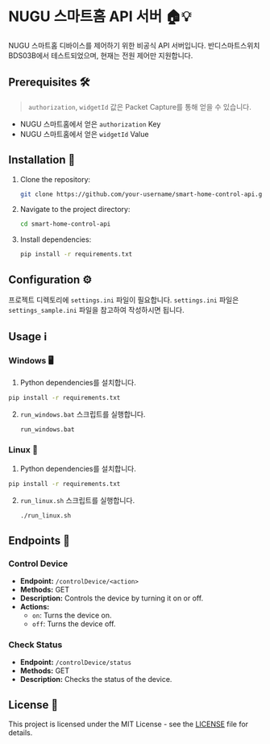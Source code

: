 # NUGU 스마트홈 API 서버 🏠💡

NUGU 스마트홈 디바이스를 제어하기 위한 비공식 API 서버입니다.
반디스마트스위치 BDS03B에서 테스트되었으며, 현재는 전원 제어만 지원합니다.

## Prerequisites 🛠️

> `authorization`, `widgetId` 값은 Packet Capture를 통해 얻을 수 있습니다.
- NUGU 스마트홈에서 얻은 `authorization`  Key
- NUGU 스마트홈에서 얻은 `widgetId`  Value  

## Installation 🚀

1. Clone the repository:

    ```bash
    git clone https://github.com/your-username/smart-home-control-api.git
    ```

2. Navigate to the project directory:

    ```bash
    cd smart-home-control-api
    ```

3. Install dependencies:

    ```bash
    pip install -r requirements.txt
    ```

## Configuration ⚙️

프로젝트 디렉토리에 `settings.ini` 파일이 필요합니다. `settings.ini` 파일은 `settings_sample.ini` 파일을 참고하여 작성하시면 됩니다.


## Usage ℹ️

### Windows 🖥️

1. Python dependencies를 설치합니다.
```bash
pip install -r requirements.txt
```

2.  `run_windows.bat` 스크립트를 실행합니다.

    ```bash
    run_windows.bat
    ```

### Linux 🐧

1. Python dependencies를 설치합니다.
```bash
pip install -r requirements.txt
```

2. `run_linux.sh` 스크립트를 실행합니다.

    ```bash
    ./run_linux.sh
    ```

## Endpoints 📡

### Control Device

- **Endpoint:** `/controlDevice/<action>`
- **Methods:** GET
- **Description:** Controls the device by turning it on or off.
- **Actions:**
  - `on`: Turns the device on.
  - `off`: Turns the device off.

### Check Status

- **Endpoint:** `/controlDevice/status`
- **Methods:** GET
- **Description:** Checks the status of the device.

## License 📝

This project is licensed under the MIT License - see the [LICENSE](LICENSE) file for details.
